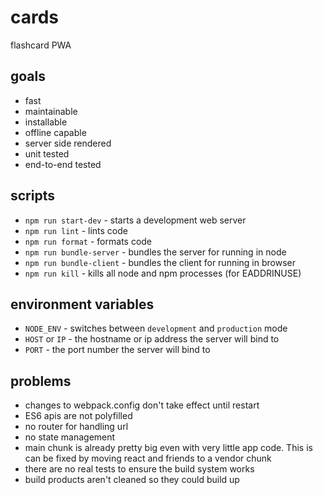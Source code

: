 # cards

flashcard PWA

## goals

* fast
* maintainable
* installable
* offline capable
* server side rendered
* unit tested
* end-to-end tested

## scripts

* `npm run start-dev` - starts a development web server
* `npm run lint` - lints code
* `npm run format` - formats code
* `npm run bundle-server` - bundles the server for running in node
* `npm run bundle-client` - bundles the client for running in browser
* `npm run kill` - kills all node and npm processes (for EADDRINUSE)

## environment variables

* `NODE_ENV` - switches between `development` and `production` mode
* `HOST` or `IP` - the hostname or ip address the server will bind to
* `PORT` - the port number the server will bind to

## problems

* changes to webpack.config don't take effect until restart
* ES6 apis are not polyfilled
* no router for handling url
* no state management
* main chunk is already pretty big even with very little app code. This is can be fixed by moving react and friends to a vendor chunk
* there are no real tests to ensure the build system works
* build products aren't cleaned so they could build up
